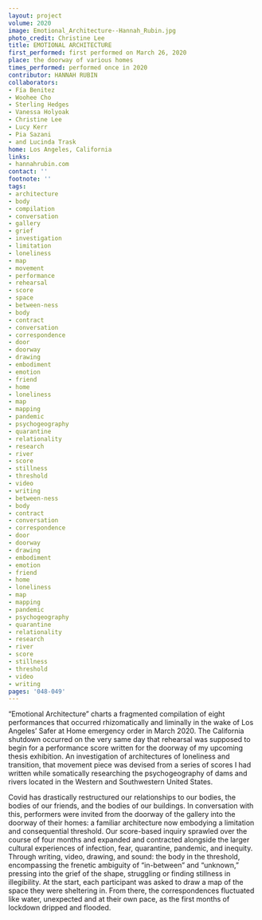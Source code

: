 ```yaml
---
layout: project
volume: 2020
image: Emotional_Architecture--Hannah_Rubin.jpg
photo_credit: Christine Lee
title: EMOTIONAL ARCHITECTURE
first_performed: first performed on March 26, 2020
place: the doorway of various homes
times_performed: performed once in 2020
contributor: HANNAH RUBIN
collaborators:
- Fía Benitez
- Woohee Cho
- Sterling Hedges
- Vanessa Holyoak
- Christine Lee
- Lucy Kerr
- Pia Sazani
- and Lucinda Trask
home: Los Angeles, California
links:
- hannahrubin.com
contact: ''
footnote: ''
tags:
- architecture
- body
- compilation
- conversation
- gallery
- grief
- investigation
- limitation
- loneliness
- map
- movement
- performance
- rehearsal
- score
- space
- between-ness
- body
- contract
- conversation
- correspondence
- door
- doorway
- drawing
- embodiment
- emotion
- friend
- home
- loneliness
- map
- mapping
- pandemic
- psychogeography
- quarantine
- relationality
- research
- river
- score
- stillness
- threshold
- video
- writing
- between-ness
- body
- contract
- conversation
- correspondence
- door
- doorway
- drawing
- embodiment
- emotion
- friend
- home
- loneliness
- map
- mapping
- pandemic
- psychogeography
- quarantine
- relationality
- research
- river
- score
- stillness
- threshold
- video
- writing
pages: '048-049'
---
```


“Emotional Architecture” charts a fragmented compilation of eight performances that occurred rhizomatically and liminally in the wake of Los Angeles’ Safer at Home emergency order in March 2020. The California shutdown occurred on the very same day that rehearsal was supposed to begin for a performance score written for the doorway of my upcoming thesis exhibition. An investigation of architectures of loneliness and transition, that movement piece was devised from a series of scores I had written while somatically researching the psychogeography of dams and rivers located in the Western and Southwestern United States.

Covid has drastically restructured our relationships to our bodies, the bodies of our friends, and the bodies of our buildings. In conversation with this, performers were invited from the doorway of the gallery into the doorway of their homes: a familiar architecture now embodying a limitation and consequential threshold. Our score-based inquiry sprawled over the course of four months and expanded and contracted alongside the larger cultural experiences of infection, fear, quarantine, pandemic, and inequity. Through writing, video, drawing, and sound: the body in the threshold, encompassing the frenetic ambiguity of “in-between” and “unknown,” pressing into the grief of the shape, struggling or finding stillness in illegibility. At the start, each participant was asked to draw a map of the space they were sheltering in. From there, the correspondences fluctuated like water, unexpected and at their own pace, as the first months of lockdown dripped and flooded.